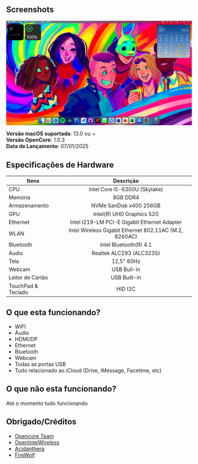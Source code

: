 ## Screenshots

<img align="center" src="screenshots/preview.png">

**Versão macOS suportada**: 13.0 ou +
<br>
**Versão OpenCore**: 1.0.3
<br>
**Data de Lançamento**: 07/01/2025

## Especificações de Hardware

|Itens|Descrição|
|-|:-------:|
|CPU|Intel Core i5-6300U (Skylake)|
|Memória|8GB DDR4|
|Armazenamento|NVMe SanDisk x400 256GB|
|GPU|Intel(R) UHD Graphics 520|
|Ethernet|Intel I219-LM PCI-E Gigabit Ethernet Adapter|
|WLAN|Intel Wireless Gigabit Ethernet 802.11AC (M.2, 8260AC)|
|Bluetooth|Intel Bluetooth(R) 4.1|
|Áudio|Realtek ALC293 (ALC3235)|
|Tela|12,5" 60Hz|
|Webcam|USB Buil-in|
|Leitor de Cartão|USB Built-in|
|TouchPad & Teclado|HID I2C|

## O que esta funcionando?
- WiFI
- Áudio
- HDMI/DP
- Ethernet
- Bluetooth
- Webcam
- Todas as portas USB
- Tudo relacionado ao iCloud (Drive, iMessage, Facetime, etc)

## O que não esta funcionando?
Até o momento tudo funcionando

## Obrigado/Créditos
- [Opencore Team](https://dortania.github.io/getting-started/)
- [OpenIntelWireless](https://github.com/OpenIntelWireless)
- [Acidanthera](https://github.com/acidanthera)
- [FireWolf](https://github.com/0xFireWolf/RealtekCardReader)
